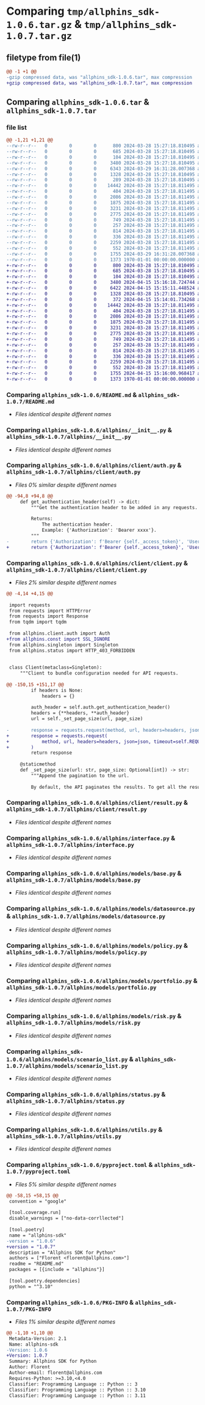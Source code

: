 # Comparing `tmp/allphins_sdk-1.0.6.tar.gz` & `tmp/allphins_sdk-1.0.7.tar.gz`

## filetype from file(1)

```diff
@@ -1 +1 @@
-gzip compressed data, was "allphins_sdk-1.0.6.tar", max compression
+gzip compressed data, was "allphins_sdk-1.0.7.tar", max compression
```

## Comparing `allphins_sdk-1.0.6.tar` & `allphins_sdk-1.0.7.tar`

### file list

```diff
@@ -1,21 +1,21 @@
--rw-r--r--   0        0        0      800 2024-03-28 15:27:18.810495 allphins_sdk-1.0.6/README.md
--rw-r--r--   0        0        0      685 2024-03-28 15:27:18.810495 allphins_sdk-1.0.6/allphins/__init__.py
--rw-r--r--   0        0        0      104 2024-03-28 15:27:18.810495 allphins_sdk-1.0.6/allphins/client/__init__.py
--rw-r--r--   0        0        0     3480 2024-03-28 15:27:18.810495 allphins_sdk-1.0.6/allphins/client/auth.py
--rw-r--r--   0        0        0     6343 2024-03-29 16:31:28.007368 allphins_sdk-1.0.6/allphins/client/client.py
--rw-r--r--   0        0        0     1328 2024-03-28 15:27:18.810495 allphins_sdk-1.0.6/allphins/client/result.py
--rw-r--r--   0        0        0      289 2024-03-28 15:27:18.810495 allphins_sdk-1.0.6/allphins/const.py
--rw-r--r--   0        0        0    14442 2024-03-28 15:27:18.811495 allphins_sdk-1.0.6/allphins/interface.py
--rw-r--r--   0        0        0      404 2024-03-28 15:27:18.811495 allphins_sdk-1.0.6/allphins/models/__init__.py
--rw-r--r--   0        0        0     2086 2024-03-28 15:27:18.811495 allphins_sdk-1.0.6/allphins/models/base.py
--rw-r--r--   0        0        0     1875 2024-03-28 15:27:18.811495 allphins_sdk-1.0.6/allphins/models/datasource.py
--rw-r--r--   0        0        0     3231 2024-03-28 15:27:18.811495 allphins_sdk-1.0.6/allphins/models/policy.py
--rw-r--r--   0        0        0     2775 2024-03-28 15:27:18.811495 allphins_sdk-1.0.6/allphins/models/portfolio.py
--rw-r--r--   0        0        0      749 2024-03-28 15:27:18.811495 allphins_sdk-1.0.6/allphins/models/risk.py
--rw-r--r--   0        0        0      257 2024-03-28 15:27:18.811495 allphins_sdk-1.0.6/allphins/models/scenario.py
--rw-r--r--   0        0        0      814 2024-03-28 15:27:18.811495 allphins_sdk-1.0.6/allphins/models/scenario_list.py
--rw-r--r--   0        0        0      336 2024-03-28 15:27:18.811495 allphins_sdk-1.0.6/allphins/singleton.py
--rw-r--r--   0        0        0     2259 2024-03-28 15:27:18.811495 allphins_sdk-1.0.6/allphins/status.py
--rw-r--r--   0        0        0      552 2024-03-28 15:27:18.811495 allphins_sdk-1.0.6/allphins/utils.py
--rw-r--r--   0        0        0     1755 2024-03-29 16:31:28.007368 allphins_sdk-1.0.6/pyproject.toml
--rw-r--r--   0        0        0     1373 1970-01-01 00:00:00.000000 allphins_sdk-1.0.6/PKG-INFO
+-rw-r--r--   0        0        0      800 2024-03-28 15:27:18.810495 allphins_sdk-1.0.7/README.md
+-rw-r--r--   0        0        0      685 2024-03-28 15:27:18.810495 allphins_sdk-1.0.7/allphins/__init__.py
+-rw-r--r--   0        0        0      104 2024-03-28 15:27:18.810495 allphins_sdk-1.0.7/allphins/client/__init__.py
+-rw-r--r--   0        0        0     3480 2024-04-15 15:16:18.724744 allphins_sdk-1.0.7/allphins/client/auth.py
+-rw-r--r--   0        0        0     6422 2024-04-15 15:15:11.448524 allphins_sdk-1.0.7/allphins/client/client.py
+-rw-r--r--   0        0        0     1328 2024-03-28 15:27:18.810495 allphins_sdk-1.0.7/allphins/client/result.py
+-rw-r--r--   0        0        0      372 2024-04-15 15:14:01.734268 allphins_sdk-1.0.7/allphins/const.py
+-rw-r--r--   0        0        0    14442 2024-03-28 15:27:18.811495 allphins_sdk-1.0.7/allphins/interface.py
+-rw-r--r--   0        0        0      404 2024-03-28 15:27:18.811495 allphins_sdk-1.0.7/allphins/models/__init__.py
+-rw-r--r--   0        0        0     2086 2024-03-28 15:27:18.811495 allphins_sdk-1.0.7/allphins/models/base.py
+-rw-r--r--   0        0        0     1875 2024-03-28 15:27:18.811495 allphins_sdk-1.0.7/allphins/models/datasource.py
+-rw-r--r--   0        0        0     3231 2024-03-28 15:27:18.811495 allphins_sdk-1.0.7/allphins/models/policy.py
+-rw-r--r--   0        0        0     2775 2024-03-28 15:27:18.811495 allphins_sdk-1.0.7/allphins/models/portfolio.py
+-rw-r--r--   0        0        0      749 2024-03-28 15:27:18.811495 allphins_sdk-1.0.7/allphins/models/risk.py
+-rw-r--r--   0        0        0      257 2024-03-28 15:27:18.811495 allphins_sdk-1.0.7/allphins/models/scenario.py
+-rw-r--r--   0        0        0      814 2024-03-28 15:27:18.811495 allphins_sdk-1.0.7/allphins/models/scenario_list.py
+-rw-r--r--   0        0        0      336 2024-03-28 15:27:18.811495 allphins_sdk-1.0.7/allphins/singleton.py
+-rw-r--r--   0        0        0     2259 2024-03-28 15:27:18.811495 allphins_sdk-1.0.7/allphins/status.py
+-rw-r--r--   0        0        0      552 2024-03-28 15:27:18.811495 allphins_sdk-1.0.7/allphins/utils.py
+-rw-r--r--   0        0        0     1755 2024-04-15 15:16:00.968417 allphins_sdk-1.0.7/pyproject.toml
+-rw-r--r--   0        0        0     1373 1970-01-01 00:00:00.000000 allphins_sdk-1.0.7/PKG-INFO
```

### Comparing `allphins_sdk-1.0.6/README.md` & `allphins_sdk-1.0.7/README.md`

 * *Files identical despite different names*

### Comparing `allphins_sdk-1.0.6/allphins/__init__.py` & `allphins_sdk-1.0.7/allphins/__init__.py`

 * *Files identical despite different names*

### Comparing `allphins_sdk-1.0.6/allphins/client/auth.py` & `allphins_sdk-1.0.7/allphins/client/auth.py`

 * *Files 0% similar despite different names*

```diff
@@ -94,8 +94,8 @@
     def get_authentication_header(self) -> dict:
         """Get the authentication header to be added in any requests.
 
         Returns:
             The authentication header.
             Example: {'Authorization': 'Bearer xxxx'}.
         """
-        return {'Authorization': f'Bearer {self._access_token}', 'User-Agent': 'Allphins SDK/1.0.4'}
+        return {'Authorization': f'Bearer {self._access_token}', 'User-Agent': 'Allphins SDK/1.0.7'}
```

### Comparing `allphins_sdk-1.0.6/allphins/client/client.py` & `allphins_sdk-1.0.7/allphins/client/client.py`

 * *Files 2% similar despite different names*

```diff
@@ -4,14 +4,15 @@
 
 import requests
 from requests import HTTPError
 from requests import Response
 from tqdm import tqdm
 
 from allphins.client.auth import Auth
+from allphins.const import SSL_IGNORE
 from allphins.singleton import Singleton
 from allphins.status import HTTP_403_FORBIDDEN
 
 
 class Client(metaclass=Singleton):
     """Client to bundle configuration needed for API requests.
 
@@ -150,15 +151,17 @@
         if headers is None:
             headers = {}
 
         auth_header = self.auth.get_authentication_header()
         headers = {**headers, **auth_header}
         url = self._set_page_size(url, page_size)
 
-        response = requests.request(method, url, headers=headers, json=json, timeout=self.REQUEST_TIMEOUT)
+        response = requests.request(
+            method, url, headers=headers, json=json, timeout=self.REQUEST_TIMEOUT, verify=SSL_IGNORE
+        )
         return response
 
     @staticmethod
     def _set_page_size(url: str, page_size: Optional[int]) -> str:
         """Append the pagination to the url.
 
         By default, the API paginates the results. To get all the results, we explicitly set the pageSize to None.
```

### Comparing `allphins_sdk-1.0.6/allphins/client/result.py` & `allphins_sdk-1.0.7/allphins/client/result.py`

 * *Files identical despite different names*

### Comparing `allphins_sdk-1.0.6/allphins/interface.py` & `allphins_sdk-1.0.7/allphins/interface.py`

 * *Files identical despite different names*

### Comparing `allphins_sdk-1.0.6/allphins/models/base.py` & `allphins_sdk-1.0.7/allphins/models/base.py`

 * *Files identical despite different names*

### Comparing `allphins_sdk-1.0.6/allphins/models/datasource.py` & `allphins_sdk-1.0.7/allphins/models/datasource.py`

 * *Files identical despite different names*

### Comparing `allphins_sdk-1.0.6/allphins/models/policy.py` & `allphins_sdk-1.0.7/allphins/models/policy.py`

 * *Files identical despite different names*

### Comparing `allphins_sdk-1.0.6/allphins/models/portfolio.py` & `allphins_sdk-1.0.7/allphins/models/portfolio.py`

 * *Files identical despite different names*

### Comparing `allphins_sdk-1.0.6/allphins/models/risk.py` & `allphins_sdk-1.0.7/allphins/models/risk.py`

 * *Files identical despite different names*

### Comparing `allphins_sdk-1.0.6/allphins/models/scenario_list.py` & `allphins_sdk-1.0.7/allphins/models/scenario_list.py`

 * *Files identical despite different names*

### Comparing `allphins_sdk-1.0.6/allphins/status.py` & `allphins_sdk-1.0.7/allphins/status.py`

 * *Files identical despite different names*

### Comparing `allphins_sdk-1.0.6/allphins/utils.py` & `allphins_sdk-1.0.7/allphins/utils.py`

 * *Files identical despite different names*

### Comparing `allphins_sdk-1.0.6/pyproject.toml` & `allphins_sdk-1.0.7/pyproject.toml`

 * *Files 5% similar despite different names*

```diff
@@ -58,15 +58,15 @@
 convention = "google"
 
 [tool.coverage.run]
 disable_warnings = ["no-data-corrllected"]
 
 [tool.poetry]
 name = "allphins-sdk"
-version = "1.0.6"
+version = "1.0.7"
 description = "Allphins SDK for Python"
 authors = ["Florent <florent@allphins.com>"]
 readme = "README.md"
 packages = [{include = "allphins"}]
 
 [tool.poetry.dependencies]
 python = "^3.10"
```

### Comparing `allphins_sdk-1.0.6/PKG-INFO` & `allphins_sdk-1.0.7/PKG-INFO`

 * *Files 1% similar despite different names*

```diff
@@ -1,10 +1,10 @@
 Metadata-Version: 2.1
 Name: allphins-sdk
-Version: 1.0.6
+Version: 1.0.7
 Summary: Allphins SDK for Python
 Author: Florent
 Author-email: florent@allphins.com
 Requires-Python: >=3.10,<4.0
 Classifier: Programming Language :: Python :: 3
 Classifier: Programming Language :: Python :: 3.10
 Classifier: Programming Language :: Python :: 3.11
```

